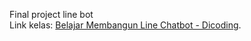 Final project line bot  
Link kelas: [Belajar Membangun Line Chatbot - Dicoding](https://www.dicoding.com/academies/32).
